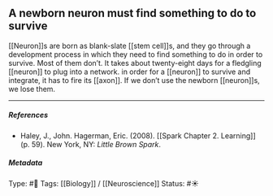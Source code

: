 ## A newborn neuron must find something to do to survive  # 

[[Neuron]]s are born as blank-slate [[stem cell]]s, and they go through a development process in which they need to find something to do in order to survive. Most of them don’t. It takes about twenty-eight days for a fledgling [[neuron]] to plug into a network. in order for a [[neuron]] to survive and integrate, it has to fire its [[axon]]. If we don’t use the newborn [[neuron]]s, we lose them. 

___

##### References

- Haley, J., John. Hagerman, Eric. (2008). [[Spark Chapter 2. Learning]]  (p. 59). New York, NY: _Little Brown Spark_.

##### Metadata

Type: #🔴 
Tags: [[Biology]] / [[Neuroscience]] 
Status: #☀️ 
